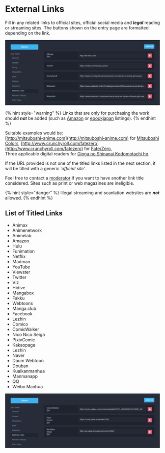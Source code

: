 # External Links

Fill in any related links to official sites, official social media and _**legal**_ reading or streaming sites. The buttons shown on the entry page are formatted depending on the link.

![External links page for the &apos;Ao Buta&apos; anime](../.gitbook/assets/external_links_anime.png)

{% hint style="warning" %}
Links that are only for purchasing the work should _**not**_ be added \(such as [Amazon](https://www.amazon.co.jp/) or [ebookjapan](https://www.ebookjapan.jp/) listings\).
{% endhint %}

Suitable examples would be:  
[http://mitsuboshi-anime.com](http://mitsuboshi-anime.com) for [Mitsuboshi Colors](https://anilist.co/manga/87132/MitsuboshiColors), [http://www.crunchyroll.com/fatezero](http://www.crunchyroll.com/fatezero) for [Fate/Zero](https://anilist.co/anime/10087/FateZero),  
Three applicable digital readers for [Ginga no Shinanai Kodomotachi he](https://anilist.co/manga/99018/Ginga-no-Shinanai-Kodomotachi-he/).

If the URL provided is not one of the titled links listed in the next section, it will be titled with a generic ‘_official site_’.

Feel free to contact a [moderator](../moderator/moderator-list.md) if you want to have another link title considered. Sites such as print or web magazines are ineligible.

{% hint style="danger" %}
Illegal streaming and scanlation websites are _**not**_ allowed.
{% endhint %}

## List of Titled Links

* Animax
* Animenetwork
* Animelab
* Amazon
* Hulu
* Funimation
* Netflix
* Madman
* YouTube
* Viewster
* Twitter
* Viz
* Hidive
* Mangabox
* Fakku
* Webtoons
* Manga.club
* Facebook
* Lezhin
* Comico
* ComicWalker
* Nico Nico Seiga
* PixivComic
* Kakaopage
* Lezhin
* Naver
* Daum Webtoon
* Douban
* Kuaikanmanhua
* Manmanapp
* QQ
* Weibo Manhua

![External links page for the &apos;Ginga no Shinanai Kodomotachi he&apos; manga](../.gitbook/assets/external_links_manga.png)

